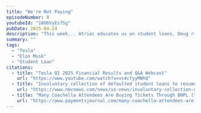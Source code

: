 ```yaml
---
title: "We're Not Paying"
episodeNumber: 8
youtubeId: "18O6VyEs7Sg"
pubDate: 2025-04-24
description: "This week... Atrioc educates us on student loans, Doug rides a train to Vegas, and Aiden solves social media!"
summary: ""
tags:
  - "Tesla"
  - "Elon Musk"
  - "Student Loan"
citations:
  - title: "Tesla Q1 2025 Financial Results and Q&A Webcast"
    url: "https://www.youtube.com/watch?v=vs4cfyyMWhQ"
  - title: "Involuntary collection of defaulted student loans to resume, Education Department says (topic discussed)"
    url: "https://www.nbcnews.com/news/us-news/involuntary-collection-defaulted-student-loans-resume-education-depart-rcna202270"
  - title: "Many Coachella Attendees Are Buying Tickets Through BNPL (topic discussed)"
    url: "https://www.paymentsjournal.com/many-coachella-attendees-are-buying-tickets-through-bnpl/"
---
```

